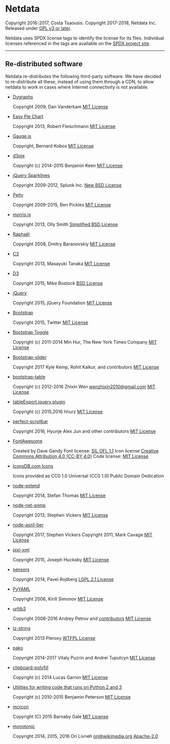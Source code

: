 # Netdata

Copyright 2016-2017, Costa Tsaousis.
Copyright 2017-2018, Netdata Inc.
Released under [GPL v3 or later](http://www.gnu.org/licenses/gpl-3.0.en.html).

Netdata uses SPDX license tags to identify the license for its files.
Individual licenses referenced in the tags are available on the [SPDX project site](http://spdx.org/licenses/).

---

## Re-distributed software

Netdata re-distributes the following third-party software.
We have decided to re-distribute all these, instead of using them
through a CDN, to allow netdata to work in cases where Internet
connectivity is not available.

- [Dygraphs](http://dygraphs.com/)

    Copyright 2009, Dan Vanderkam
    [MIT License](http://dygraphs.com/legal.html)


- [Easy Pie Chart](https://rendro.github.io/easy-pie-chart/)

    Copyright 2013, Robert Fleischmann
    [MIT License](https://github.com/rendro/easy-pie-chart/blob/master/LICENSE)


- [Gauge.js](http://bernii.github.io/gauge.js/)

    Copyright, Bernard Kobos
    [MIT License](http://bernii.github.io/gauge.js/)


- [d3pie](https://github.com/benkeen/d3pie)

    Copyright (c) 2014-2015 Benjamin Keen
    [MIT License](https://github.com/benkeen/d3pie/blob/master/LICENSE)


- [jQuery Sparklines](http://omnipotent.net/jquery.sparkline/)

    Copyright 2009-2012, Splunk Inc.
    [New BSD License](http://opensource.org/licenses/BSD-3-Clause)


- [Peity](http://benpickles.github.io/peity/)

    Copyright 2009-2015, Ben Pickles
    [MIT License](https://github.com/benpickles/peity/blob/master/LICENCE)


- [morris.js](http://morrisjs.github.io/morris.js/)

    Copyright 2013, Olly Smith
    [Simplified BSD License](http://morrisjs.github.io/morris.js/)


- [Raphaël](http://dmitrybaranovskiy.github.io/raphael/)

    Copyright 2008, Dmitry Baranovskiy
    [MIT License](http://dmitrybaranovskiy.github.io/raphael/license.html)


- [C3](http://c3js.org/)

    Copyright 2013, Masayuki Tanaka
    [MIT License](https://github.com/masayuki0812/c3/blob/master/LICENSE)


- [D3](http://d3js.org/)

    Copyright 2015, Mike Bostock
    [BSD License](http://opensource.org/licenses/BSD-3-Clause)


- [jQuery](https://jquery.org/)

    Copyright 2015, jQuery Foundation
    [MIT License](https://jquery.org/license/)


- [Bootstrap](http://getbootstrap.com/getting-started/)

    Copyright 2015, Twitter
    [MIT License](http://getbootstrap.com/getting-started/#license-faqs)


- [Bootstrap Toggle](http://www.bootstraptoggle.com/)

    Copyright (c) 2011-2014 Min Hur, The New York Times Company
    [MIT License](https://github.com/minhur/bootstrap-toggle/blob/master/LICENSE)


- [Bootstrap-slider](http://seiyria.com/bootstrap-slider/)

    Copyright 2017 Kyle Kemp, Rohit Kalkur, and contributors
    [MIT License](https://github.com/seiyria/bootstrap-slider/blob/master/LICENSE.md)


- [bootstrap-table](http://bootstrap-table.wenzhixin.net.cn/)

    Copyright (c) 2012-2016 Zhixin Wen <wenzhixin2010@gmail.com>
    [MIT License](https://github.com/wenzhixin/bootstrap-table/blob/master/LICENSE)


- [tableExport.jquery.plugin](https://github.com/hhurz/tableExport.jquery.plugin)

    Copyright (c) 2015,2016 hhurz
    [MIT License](http://rawgit.com/hhurz/tableExport.jquery.plugin/master/tableExport.js)


- [perfect-scrollbar](https://jamesflorentino.github.io/nanoScrollerJS/)

    Copyright 2016, Hyunje Alex Jun and other contributors
    [MIT License](https://github.com/noraesae/perfect-scrollbar/blob/master/LICENSE)


- [FontAwesome](https://fortawesome.github.io/Font-Awesome/)

    Created by Dave Gandy
    Font license: [SIL OFL 1.1](http://scripts.sil.org/OFL)
    Icon license [Creative Commons Attribution 4.0 (CC-BY 4.0)](https://creativecommons.org/licenses/by/4.0/)
    Code license: [MIT License](http://opensource.org/licenses/mit-license.html)


- [IconsDB.com Icons](http://www.iconsdb.com/soylent-red-icons/seo-performance-icon.html)

    Icons provided as CC0 1.0 Universal (CC0 1.0) Public Domain Dedication


- [node-extend](https://github.com/justmoon/node-extend)

    Copyright 2014, Stefan Thomas
    [MIT License](https://github.com/justmoon/node-extend/blob/master/LICENSE)


- [node-net-snmp](https://github.com/stephenwvickers/node-net-snmp)

    Copyright 2013, Stephen Vickers
    [MIT License](https://github.com/stephenwvickers/node-net-snmp)


- [node-asn1-ber](https://github.com/stephenwvickers/node-asn1-ber)

    Copyright 2017, Stephen Vickers
    Copyright 2011, Mark Cavage
    [MIT License](https://github.com/stephenwvickers/node-asn1-ber)


- [pixl-xml](https://github.com/jhuckaby/pixl-xml)

    Copyright 2015, Joseph Huckaby
    [MIT License](https://github.com/jhuckaby/pixl-xml)


- [sensors](https://github.com/paroj/sensors.py)

    Copyright 2014, Pavel Rojtberg
    [LGPL 2.1 License](http://opensource.org/licenses/LGPL-2.1)


- [PyYAML](https://bitbucket.org/blackjack/pysensors)

    Copyright 2006, Kirill Simonov
    [MIT License](https://github.com/yaml/pyyaml)


- [urllib3](https://github.com/shazow/urllib3)

    Copyright 2008-2016 Andrey Petrov and [contributors](https://github.com/shazow/urllib3/blob/master/CONTRIBUTORS.txt)
    [MIT License](https://github.com/shazow/urllib3/blob/master/LICENSE.txt)


- [lz-string](http://pieroxy.net/blog/pages/lz-string/index.html)

    Copyright 2013 Pieroxy
    [WTFPL License](http://pieroxy.net/blog/pages/lz-string/index.html#inline_menu_10)


- [pako](http://nodeca.github.io/pako/)

    Copyright 2014-2017 Vitaly Puzrin and Andrei Tuputcyn
    [MIT License](https://github.com/nodeca/pako/blob/master/LICENSE)


- [clipboard-polyfill](https://github.com/lgarron/clipboard-polyfill)

    Copyright (c) 2014 Lucas Garron
    [MIT License](https://github.com/lgarron/clipboard-polyfill/blob/master/LICENSE.md)


- [Utilities for writing code that runs on Python 2 and 3](https://github.com/netdata/netdata/blob/master/python.d/python_modules/urllib3/packages/six.py)

    Copyright (c) 2010-2015 Benjamin Peterson
    [MIT License](https://github.com/netdata/netdata/blob/master/python.d/python_modules/urllib3/packages/six.py)


- [mcrcon](https://github.com/barneygale/MCRcon)

    Copyright (C) 2015 Barnaby Gale
    [MIT License](https://raw.githubusercontent.com/barneygale/MCRcon/master/COPYING.txt)

- [monotonic](https://github.com/atdt/monotonic)

    Copyright 2014, 2015, 2016 Ori Livneh <ori@wikimedia.org>
    [Apache-2.0](http://www.apache.org/licenses/LICENSE-2.0)

